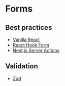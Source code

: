 # Forms
## Best practices
- [Vanilla React](#)
- [React Hook Form](react-hook-form/docs.md)
- [Next.js Server Actions](#)

## Validation
- [Zod](#)